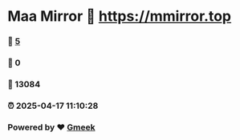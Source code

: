 # Maa Mirror :link: https://mmirror.top 
### :page_facing_up: [5](https://mmirror.top/tag.html) 
### :speech_balloon: 0 
### :hibiscus: 13084 
### :alarm_clock: 2025-04-17 11:10:28 
### Powered by :heart: [Gmeek](https://github.com/Meekdai/Gmeek)
